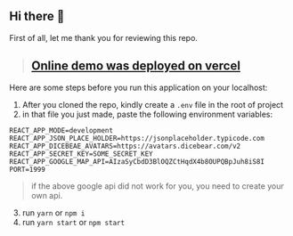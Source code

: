 ## Hi there 👋
First of all, let me thank you for reviewing this repo.

> ## [Online demo was deployed on vercel](https://jitera-assignment-239hyzdtw-hrghafoori.vercel.app/)

Here are some steps before you run this application on your localhost:

1. After you cloned the repo, kindly create a `.env` file in the root of project
2. in that file you just made, paste the following environment variables:

```
REACT_APP_MODE=development
REACT_APP_JSON_PLACE_HOLDER=https://jsonplaceholder.typicode.com
REACT_APP_DICEBEAE_AVATARS=https://avatars.dicebear.com/v2
REACT_APP_SECRET_KEY=SOME_SECRET_KEY
REACT_APP_GOOGLE_MAP_API=AIzaSyCbdD3BlOQZCtHqdX4b8OUPQBpJuh8iS8I
PORT=1999
```

> if the above google api did not work for you, you need to create your own api.


3. run `yarn` or `npm i`
4. run `yarn start` or `npm start`
